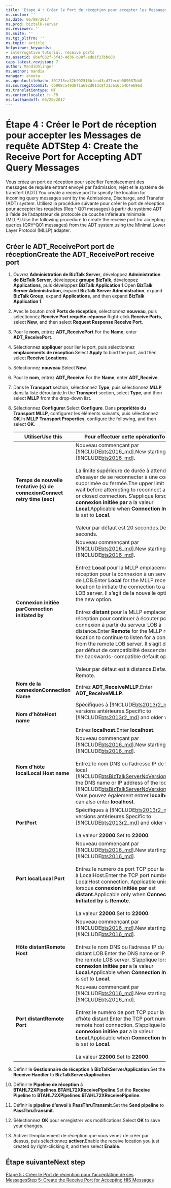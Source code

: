 ```yaml
---
title: 'Étape 4 : Créer le Port de réception pour accepter les Messages de requête ADT | Documents Microsoft'
ms.custom: ''
ms.date: 06/08/2017
ms.prod: biztalk-server
ms.reviewer: ''
ms.suite: ''
ms.tgt_pltfrm: ''
ms.topic: article
helpviewer_keywords:
- interrogative tutorial, receive ports
ms.assetid: 8bef032f-5f43-4d36-b88f-ed81f27bb803
caps.latest.revision: 7
author: MandiOhlinger
ms.author: mandia
manager: anneta
ms.openlocfilehash: 301215ea32b992516bfead3cd77ecdb009087bb8
ms.sourcegitcommit: cb908c540d8f1a692d01dc8f313e16cb4b4e696d
ms.translationtype: MT
ms.contentlocale: fr-FR
ms.lasthandoff: 09/20/2017
---
```

# <a name="step-4-create-the-receive-port-for-accepting-adt-query-messages"></a><span data-ttu-id="b3f29-102">Étape 4 : Créer le Port de réception pour accepter les Messages de requête ADT</span><span class="sxs-lookup"><span data-stu-id="b3f29-102">Step 4: Create the Receive Port for Accepting ADT Query Messages</span></span>
<span data-ttu-id="b3f29-103">Vous créez un port de réception pour spécifier l’emplacement des messages de requête entrant envoyé par l’admission, rejet et le système de transfert (ADT).</span><span class="sxs-lookup"><span data-stu-id="b3f29-103">You create a receive port to specify the location for incoming query messages sent by the Admissions, Discharge, and Transfer (ADT) system.</span></span> <span data-ttu-id="b3f29-104">Utilisez la procédure suivante pour créer le port de réception pour accepter les requêtes (Req ^ Q01 messages) à partir du système ADT à l’aide de l’adaptateur de protocole de couche inférieure minimale (MLLP).</span><span class="sxs-lookup"><span data-stu-id="b3f29-104">Use the following procedure to create the receive port for accepting queries (QRY^Q01 messages) from the ADT system using the Minimal Lower Layer Protocol (MLLP) adapter.</span></span>  
  
## <a name="create-the-adtreceiveport-receive-port"></a><span data-ttu-id="b3f29-105">Créer le ADT_ReceivePort port de réception</span><span class="sxs-lookup"><span data-stu-id="b3f29-105">Create the ADT_ReceivePort receive port</span></span>  
  
1.  <span data-ttu-id="b3f29-106">Ouvrez **Administration de BizTalk Server**, développez **Administration de BizTalk Server**, développez **groupe BizTalk**, développez **Applications**, puis développez **BizTalk Application 1**.</span><span class="sxs-lookup"><span data-stu-id="b3f29-106">Open **BizTalk Server Administration**, expand **BizTalk Server Administration**, expand **BizTalk Group**, expand **Applications**, and then expand **BizTalk Application 1**.</span></span>  
  
2.  <span data-ttu-id="b3f29-107">Avec le bouton droit **Ports de réception**, sélectionnez **nouveau**, puis sélectionnez **Receive Port requête-réponse**.</span><span class="sxs-lookup"><span data-stu-id="b3f29-107">Right-click **Receive Ports**, select **New**, and then select **Request Response Receive Port**.</span></span>  
  
3.  <span data-ttu-id="b3f29-108">Pour le **nom**, entrez **ADT_ReceivePort**.</span><span class="sxs-lookup"><span data-stu-id="b3f29-108">For the **Name**, enter **ADT_ReceivePort**.</span></span>  
  
4.  <span data-ttu-id="b3f29-109">Sélectionnez **appliquer** pour lier le port, puis sélectionnez **emplacements de réception**.</span><span class="sxs-lookup"><span data-stu-id="b3f29-109">Select **Apply** to bind the port, and then select **Receive Locations**.</span></span>  
  
5.  <span data-ttu-id="b3f29-110">Sélectionnez **nouveau**.</span><span class="sxs-lookup"><span data-stu-id="b3f29-110">Select **New**.</span></span> 
  
6.  <span data-ttu-id="b3f29-111">Pour le **nom**, entrez **ADT_Receive**.</span><span class="sxs-lookup"><span data-stu-id="b3f29-111">For the **Name**, enter **ADT_Receive**.</span></span>  

7. <span data-ttu-id="b3f29-112">Dans le **Transport** section, sélectionnez **Type**, puis sélectionnez **MLLP** dans la liste déroulante.</span><span class="sxs-lookup"><span data-stu-id="b3f29-112">In the **Transport** section, select **Type**, and then select **MLLP** from the drop-down list.</span></span>  
  
8. <span data-ttu-id="b3f29-113">Sélectionnez **Configurer**.</span><span class="sxs-lookup"><span data-stu-id="b3f29-113">Select **Configure**.</span></span> <span data-ttu-id="b3f29-114">Dans **propriétés du Transport MLLP**, configurez les éléments suivants, puis sélectionnez **OK**.</span><span class="sxs-lookup"><span data-stu-id="b3f29-114">In **MLLP Transport Properties**, configure the following, and then select **OK**.</span></span>  
  
    |<span data-ttu-id="b3f29-115">Utiliser</span><span class="sxs-lookup"><span data-stu-id="b3f29-115">Use this</span></span>|<span data-ttu-id="b3f29-116">Pour effectuer cette opération</span><span class="sxs-lookup"><span data-stu-id="b3f29-116">To do this</span></span>|  
    |---|---|  
    |<span data-ttu-id="b3f29-117">**Temps de nouvelle tentative (s) de connexion**</span><span class="sxs-lookup"><span data-stu-id="b3f29-117">**Connect retry time (sec)**</span></span>|<span data-ttu-id="b3f29-118">Nouveau commençant par [!INCLUDE[bts2016_md](../../includes/bts2016-md.md)].</span><span class="sxs-lookup"><span data-stu-id="b3f29-118">New starting with [!INCLUDE[bts2016_md](../../includes/bts2016-md.md)].</span></span> <br/><br/><span data-ttu-id="b3f29-119">La limite supérieure de durée à attendre avant d’essayer de se reconnecter à une connexion supprimée ou fermée.</span><span class="sxs-lookup"><span data-stu-id="b3f29-119">The upper limit of time to wait before attempting to reconnect a dropped or closed connection.</span></span> <span data-ttu-id="b3f29-120">S’applique lorsque **connexion initiée par** a la valeur **Local**.</span><span class="sxs-lookup"><span data-stu-id="b3f29-120">Applicable when **Connection Initiated by** is set to **Local**.</span></span><br/><br/><span data-ttu-id="b3f29-121">Valeur par défaut est 20 secondes.</span><span class="sxs-lookup"><span data-stu-id="b3f29-121">Default is 20 seconds.</span></span>|
    |<span data-ttu-id="b3f29-122">**Connexion initiée par**</span><span class="sxs-lookup"><span data-stu-id="b3f29-122">**Connection initiated by**</span></span>| <span data-ttu-id="b3f29-123">Nouveau commençant par [!INCLUDE[bts2016_md](../../includes/bts2016-md.md)].</span><span class="sxs-lookup"><span data-stu-id="b3f29-123">New starting with [!INCLUDE[bts2016_md](../../includes/bts2016-md.md)].</span></span> <br/><br/><span data-ttu-id="b3f29-124">Entrez **Local** pour la MLLP emplacement de réception pour la connexion à un serveur distant de LOB.</span><span class="sxs-lookup"><span data-stu-id="b3f29-124">Enter **Local** for the MLLP receive location to initiate the connection to a remote LOB server.</span></span> <span data-ttu-id="b3f29-125">Il s’agit de la nouvelle option.</span><span class="sxs-lookup"><span data-stu-id="b3f29-125">This is the new option.</span></span><br/><br/><span data-ttu-id="b3f29-126">Entrez **distant** pour la MLLP emplacement de réception pour continuer à écouter pour une connexion à partir du serveur LOB à distance.</span><span class="sxs-lookup"><span data-stu-id="b3f29-126">Enter **Remote** for the MLLP receive location to continue to listen for a connection from the remote LOB server.</span></span> <span data-ttu-id="b3f29-127">Il s’agit de l’option par défaut de compatibilité descendante.</span><span class="sxs-lookup"><span data-stu-id="b3f29-127">This is the backwards-compatible default option.</span></span><br/><br/><span data-ttu-id="b3f29-128">Valeur par défaut est à distance.</span><span class="sxs-lookup"><span data-stu-id="b3f29-128">Default is Remote.</span></span>| 
    |<span data-ttu-id="b3f29-129">**Nom de la connexion**</span><span class="sxs-lookup"><span data-stu-id="b3f29-129">**Connection Name**</span></span>|<span data-ttu-id="b3f29-130">Entrez **ADT_ReceiveMLLP**.</span><span class="sxs-lookup"><span data-stu-id="b3f29-130">Enter **ADT_ReceiveMLLP**.</span></span>|  
    |<span data-ttu-id="b3f29-131">**Nom d’hôte**</span><span class="sxs-lookup"><span data-stu-id="b3f29-131">**Host name**</span></span>|<span data-ttu-id="b3f29-132">Spécifiques à [!INCLUDE[bts2013r2_md](../../includes/bts2013r2-md.md)] et les versions antérieures.</span><span class="sxs-lookup"><span data-stu-id="b3f29-132">Specific to [!INCLUDE[bts2013r2_md](../../includes/bts2013r2-md.md)] and older versions.</span></span> <br/><br/><span data-ttu-id="b3f29-133">Entrez **localhost**.</span><span class="sxs-lookup"><span data-stu-id="b3f29-133">Enter **localhost**.</span></span>|  
    |<span data-ttu-id="b3f29-134">**Nom d’hôte local**</span><span class="sxs-lookup"><span data-stu-id="b3f29-134">**Local Host name**</span></span>|<span data-ttu-id="b3f29-135">Nouveau commençant par [!INCLUDE[bts2016_md](../../includes/bts2016-md.md)].</span><span class="sxs-lookup"><span data-stu-id="b3f29-135">New starting with [!INCLUDE[bts2016_md](../../includes/bts2016-md.md)].</span></span> <br/><br/><span data-ttu-id="b3f29-136">Entrez le nom DNS ou l’adresse IP de l’ordinateur local [!INCLUDE[btsBizTalkServerNoVersion_md](../../includes/btsbiztalkservernoversion-md.md)].</span><span class="sxs-lookup"><span data-stu-id="b3f29-136">Enter the DNS name or IP address of the local [!INCLUDE[btsBizTalkServerNoVersion_md](../../includes/btsbiztalkservernoversion-md.md)].</span></span> <span data-ttu-id="b3f29-137">Vous pouvez également entrer **localhost**.</span><span class="sxs-lookup"><span data-stu-id="b3f29-137">You can also enter **localhost**.</span></span>|  
    |<span data-ttu-id="b3f29-138">**Port**</span><span class="sxs-lookup"><span data-stu-id="b3f29-138">**Port**</span></span>|<span data-ttu-id="b3f29-139">Spécifiques à [!INCLUDE[bts2013r2_md](../../includes/bts2013r2-md.md)] et les versions antérieures.</span><span class="sxs-lookup"><span data-stu-id="b3f29-139">Specific to [!INCLUDE[bts2013r2_md](../../includes/bts2013r2-md.md)] and older versions.</span></span> <br/><br/><span data-ttu-id="b3f29-140">La valeur **22000**.</span><span class="sxs-lookup"><span data-stu-id="b3f29-140">Set to **22000**.</span></span>|  
    |<span data-ttu-id="b3f29-141">**Port local**</span><span class="sxs-lookup"><span data-stu-id="b3f29-141">**Local Port**</span></span>|<span data-ttu-id="b3f29-142">Nouveau commençant par [!INCLUDE[bts2016_md](../../includes/bts2016-md.md)].</span><span class="sxs-lookup"><span data-stu-id="b3f29-142">New starting with [!INCLUDE[bts2016_md](../../includes/bts2016-md.md)].</span></span> <br/><br/><span data-ttu-id="b3f29-143">Entrez le numéro de port TCP pour la connexion à LocalHost.</span><span class="sxs-lookup"><span data-stu-id="b3f29-143">Enter the TCP port number for the LocalHost connection.</span></span> <span data-ttu-id="b3f29-144">Applicable uniquement lorsque **connexion initiée par** est **distant**.</span><span class="sxs-lookup"><span data-stu-id="b3f29-144">Applicable only when **Connection Initiated by** is **Remote**.</span></span> <br/><br/><span data-ttu-id="b3f29-145">La valeur **22000**.</span><span class="sxs-lookup"><span data-stu-id="b3f29-145">Set to **22000**.</span></span>|
    |<span data-ttu-id="b3f29-146">**Hôte distant**</span><span class="sxs-lookup"><span data-stu-id="b3f29-146">**Remote Host**</span></span>|<span data-ttu-id="b3f29-147">Nouveau commençant par [!INCLUDE[bts2016_md](../../includes/bts2016-md.md)].</span><span class="sxs-lookup"><span data-stu-id="b3f29-147">New starting with [!INCLUDE[bts2016_md](../../includes/bts2016-md.md)].</span></span> <br/><br/><span data-ttu-id="b3f29-148">Entrez le nom DNS ou l’adresse IP du serveur distant LOB.</span><span class="sxs-lookup"><span data-stu-id="b3f29-148">Enter the DNS name or IP address of the remote LOB server.</span></span> <span data-ttu-id="b3f29-149">S’applique lorsque **connexion initiée par** a la valeur **Local**.</span><span class="sxs-lookup"><span data-stu-id="b3f29-149">Applicable when **Connection Initiated by** is set to **Local**.</span></span>|  
    |<span data-ttu-id="b3f29-150">**Port distant**</span><span class="sxs-lookup"><span data-stu-id="b3f29-150">**Remote Port**</span></span>|<span data-ttu-id="b3f29-151">Nouveau commençant par [!INCLUDE[bts2016_md](../../includes/bts2016-md.md)].</span><span class="sxs-lookup"><span data-stu-id="b3f29-151">New starting with [!INCLUDE[bts2016_md](../../includes/bts2016-md.md)].</span></span> <br/><br/><span data-ttu-id="b3f29-152">Entrez le numéro de port TCP pour la connexion d’hôte distant.</span><span class="sxs-lookup"><span data-stu-id="b3f29-152">Enter the TCP port number for the remote host connection.</span></span> <span data-ttu-id="b3f29-153">S’applique lorsque **connexion initiée par** a la valeur **Local**.</span><span class="sxs-lookup"><span data-stu-id="b3f29-153">Applicable when **Connection Initiated by** is set to **Local**.</span></span><br/><br/><span data-ttu-id="b3f29-154">La valeur **22000**.</span><span class="sxs-lookup"><span data-stu-id="b3f29-154">Set to **22000**.</span></span>|  

9. <span data-ttu-id="b3f29-155">Définir le **Gestionnaire de réception** à **BizTalkServerApplication**.</span><span class="sxs-lookup"><span data-stu-id="b3f29-155">Set the **Receive Handler** to **BizTalkServerApplication**.</span></span>  
  
10. <span data-ttu-id="b3f29-156">Définir le **Pipeline de réception** à **BTAHL72XPipelines.BTAHL72XReceivePipeline**.</span><span class="sxs-lookup"><span data-stu-id="b3f29-156">Set the **Receive Pipeline** to **BTAHL72XPipelines.BTAHL72XReceivePipeline**.</span></span>  

11. <span data-ttu-id="b3f29-157">Définir le **pipeline d’envoi** à **PassThruTransmit**.</span><span class="sxs-lookup"><span data-stu-id="b3f29-157">Set the **Send pipeline** to **PassThruTransmit**.</span></span>
  
11. <span data-ttu-id="b3f29-158">Sélectionnez **OK** pour enregistrer vos modifications.</span><span class="sxs-lookup"><span data-stu-id="b3f29-158">Select **OK** to save your changes.</span></span>  
  
12. <span data-ttu-id="b3f29-159">Activer l’emplacement de réception que vous venez de créer par dessus, puis sélectionnez **activer**.</span><span class="sxs-lookup"><span data-stu-id="b3f29-159">Enable the receive location you just created by right-clicking it, and then select **Enable**.</span></span>  

## <a name="next-step"></a><span data-ttu-id="b3f29-160">Étape suivante</span><span class="sxs-lookup"><span data-stu-id="b3f29-160">Next step</span></span>  
[<span data-ttu-id="b3f29-161">Étape 5 : Créer le Port de réception pour l’acceptation de ses Messages</span><span class="sxs-lookup"><span data-stu-id="b3f29-161">Step 5: Create the Receive Port for Accepting HIS Messages</span></span>](../../adapters-and-accelerators/accelerator-hl7/step-5-create-the-receive-port-for-accepting-his-messages.md)